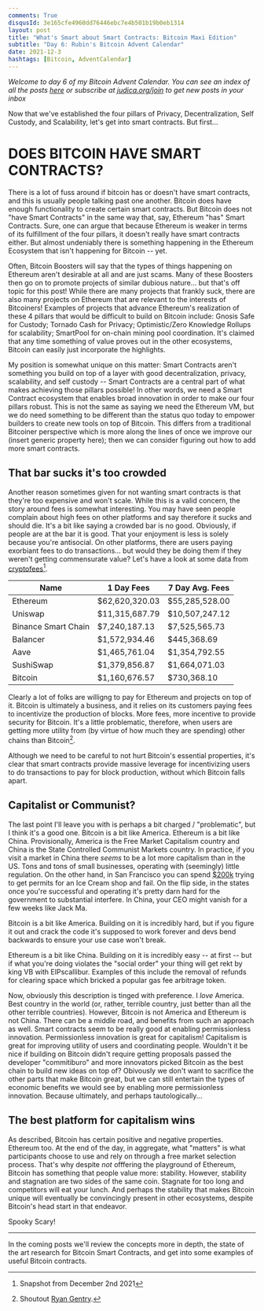 ```yaml
---
comments: True
disqusId: 3e165cfe4960dd76446ebc7e4b501b19b0eb1314 
layout: post
title: "What's Smart about Smart Contracts: Bitcoin Maxi Edition"
subtitle: "Day 6: Rubin's Bitcoin Advent Calendar"
date: 2021-12-3
hashtags: [Bitcoin, AdventCalendar]
---
```


_Welcome to day 6 of my Bitcoin Advent Calendar. You can see an index of all
the posts [here](/advent21) or subscribe at
[judica.org/join](https://judica.org/join) to get new posts in your inbox_

Now that we've established the four pillars of Privacy, Decentralization, Self
Custody, and Scalability, let's get into smart contracts. But first…

# DOES BITCOIN HAVE SMART CONTRACTS?

There is a lot of fuss around if bitcoin has or doesn't have smart contracts,
and this is usually people talking past one another. Bitcoin does have enough
functionality to create certain smart contracts. But Bitcoin does not "have
Smart Contracts" in the same way that, say, Ethereum "has" Smart Contracts.
Sure, one can argue that because Ethereum is weaker in terms of its fulfillment
of the four pillars, it doesn't really have smart contracts either. But almost
undeniably there is something happening in the Ethereum Ecosystem that isn't
happening for Bitcoin -- yet.

Often, Bitcoin Boosters will say that the types of things happening on Ethereum
aren't desirable at all and are just scams. Many of these Boosters then go on to
promote projects of similar dubious nature… but that's off topic for this post!
While there are many projects that frankly suck, there are also many projects on
Ethereum that are relevant to the interests of Bitcoiners! Examples of projects
that advance Ethereum's realization of these 4 pillars that would be difficult
to build on Bitcoin include: Gnosis Safe for Custody; Tornado Cash for Privacy;
Optimistic/Zero Knowledge Rollups for scalability; SmartPool for on-chain mining
pool coordination. It's claimed that any time something of value proves out in
the other ecosystems, Bitcoin can easily just incorporate the highlights.

My position is somewhat unique on this matter: Smart Contracts aren't something
you build on top of a layer with good decentralization, privacy, scalability,
and self custody -- Smart Contracts are a central part of what makes achieving
those pillars possible! In other words, we need a Smart Contract ecosystem that
enables broad innovation in order to make our four pillars robust. This is not
the same as saying we need the Ethereum VM, but we do need something to be
different than the status quo today to empower builders to create new tools on
top of Bitcoin. This differs from a traditional Bitcoiner perspective which is
more along the lines of once we improve our (insert generic property here); then
we can consider figuring out how to add more smart contracts.

## That bar sucks it's too crowded

Another reason sometimes given for not wanting smart contracts is that they're
too expensive and won't scale.  While this is a valid concern, the story around
fees is somewhat interesting. You may have seen people complain about high fees
on other platforms and say therefore it sucks and should die. It's a bit like saying
a crowded bar is no good. Obviously, if people are at the bar it is good. That
your enjoyment is less is solely because you're antisocial. On other platforms,
there are users paying exorbiant fees to do transactions... but would they be
doing them if they weren't getting commensurate value? Let's have a look at some
data from [cryptofees](https://cryptofees.info)[^date].

| Name | 1 Day Fees | 7 Day Avg. Fees |
| ---- | ---------- | ----------------|
| Ethereum | $62,620,320.03 | $55,285,528.00 |
| Uniswap | $11,315,687.79 | $10,507,247.12 | 
| Binance Smart Chain | $7,240,187.13 | $7,525,565.73 |
| Balancer | $1,572,934.46 | $445,368.69 |
| Aave | $1,465,761.04 | $1,354,792.55 |
| SushiSwap | $1,379,856.87 | $1,664,071.03 |
| Bitcoin | $1,160,676.57 | $730,368.10 |

Clearly a lot of folks are willigng to pay for Ethereum and projects on top of
it. Bitcoin is ultimately a business, and it relies on its customers paying fees
to incentivize the production of blocks. More fees, more incentive to provide
security for Bitcoin. It's a little problematic, therefore, when users are
getting more utility from (by virtue of how much they are spending) other chains
than Bitcoin[^gent].

Although we need to be careful to not hurt Bitcoin's essential properties, it's
clear that smart contracts provide massive leverage for incentivizing users to
do transactions to pay for block production, without which Bitcoin falls apart.

## Capitalist or Communist?

The last point I'll leave you with is perhaps a bit charged / "problematic", but
I think it's a good one. Bitcoin is a bit like America. Ethereum is a bit like China.
Provisionally, America is the Free Market Capitalism country and China is the
State Controlled Communist Markets country. In practice, if you visit a market
in China there _seems_ to be a lot more capitalism than in the US. Tons and tons
of small businesses, operating with (seemingly) little regulation. On the other
hand, in San Francisco you can spend
[$200k](https://sf.eater.com/2021/4/22/22397615/matcha-n-more-ice-cream-store-200000-quits)
trying to get permits for an Ice Cream shop and fail. On the flip side, in the states once you're
successful and operating it's pretty darn hard for the government to substantial interfere.
In China, your CEO might vanish for a few weeks like Jack Ma.

Bitcoin is a bit like America. Building on it is incredibly hard, but if you
figure it out and crack the code it's supposed to work forever and devs bend
backwards to ensure your use case won't break.

Ethereum is a bit like China. Building on it is incredibly easy -- at first --
but if what you're doing violates the "social order" your thing will get rekt by
king VB with EIPscallibur. Examples of this include the removal of refunds for
clearing space which bricked a popular gas fee arbitrage token.

Now, obviously this description is tinged with preference. I *love* America.
Best country in the world (or, rather, terrible country, just better than all
the other terrible countries). However, Bitcoin is not America and Ethereum is
not China. There can be a middle road, and benefits from such an approach as
well. Smart contracts seem to be really good at enabling permissionless
innovation. Permissionless innovation is great for capitalism! Capitalism is
great for improving utility of users and coordinating people. Wouldn't it be
nice if building on Bitcoin didn't require getting proposals passed the
developer "commitiburo" and  more innovators picked Bitcoin as the best chain to
build new ideas on top of? Obivously we don't want to sacrifice the other parts
that make Bitcoin great, but we can still entertain the types of economic
benefits we would see by enabling more permissionless innovation. Because
ultimately, and perhaps tautologically...

## The best platform for capitalism wins

As described, Bitcoin has certain positive and negative properties. Ethereum
too. At the end of the day, in aggregate, what "matters" is what participants
choose to use and rely on through a free market selection process. That's why
despite _not_ offfering the playground of Ethereum, Bitcoin has something that
people value more: stability. However, stability and stagnation are two sides of
the same coin. Stagnate for too long and competitors will eat your lunch.  And
perhaps the stability that makes Bitcoin unique will eventually be convincingly
present in other ecosystems, despite Bitcoin's head start in that endeavor.

Spooky Scary!


<hr>


In the coming posts we'll review the concepts more in depth, the state of the
art research for Bitcoin Smart Contracts, and get into some examples of useful
Bitcoin contracts.

[^date]: Snapshot from December 2nd 2021
[^gent]: Shoutout [Ryan Gentry](https://pleb.fi/transcripts/2020/miami/ryang/).
